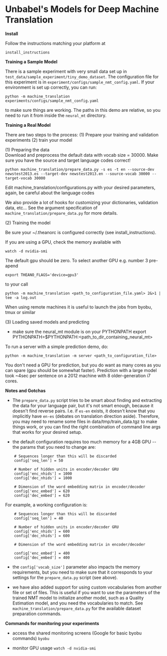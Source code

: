 # Unbabel's Models for Deep Machine Translation

**Install**

Follow the instructions matching your platform at

    install_instructions

**Training a Sample Model**

There is a sample experiment with very small data set up in `test_data/sample_experiment/tiny_demo_dataset`. The 
configuration file for this experiment is in `experiment/configs/sample_nmt_config.yaml`. If your environment is set
up correctly, you can run:
```
python -m machine_translation experiments/configs/sample_nmt_config.yaml
```
to make sure things are working. The paths in this demo are relative, so you need to run it from inside the
`neural_mt` directory.

**Training a Real Model**

There are two steps to the  process: (1) Prepare your training and validation experiments (2) train your model

(1) Preparing the data          
Download and preprocess the default data with vocab size = 30000. Make sure you
have the source and target language codes correct!

    python machine_translation/prepare_data.py -s es -t en --source-dev newstest2013.es --target-dev newstest2013.en --source-vocab 30000 --target-vocab 30000

Edit machine_translation/configurations.py with your desired parameters, again,
be careful about the language codes

We also provide a lot of hooks for customizing your dictionaries, validation data, etc... See the argument specification
of `machine_translation/prepare_data.py` for more details. 

(2) Training the model            

Be sure your ~/.theanorc is configured correctly (see install_instructions). 

If you are using a GPU, check the memory available with 

    watch -d nvidia-smi

The default gpu should be zero. To select another GPU e.g. number 3 pre-apend

    export THEANO_FLAGS='device=gpu3'

to your call

    python -m machine_translation <path_to_configuration_file.yaml> 2&>1 | tee -a log.out 

When using remote machines it is useful to launch the jobs from byobu, tmux or
similar

(3) Loading saved models and predicting 

- make sure the neural_mt module is on your PYTHONPATH
    export PYTHONPATH=$PYTHONPATH:<path_to_dir_containing_neural_mt>

To run a server with a simple prediction demo, do:

    python -m machine_translation -m server <path_to_configuration_file>      
    
You don't need a GPU for prediction, but you do want as many cores as you can spare (gpu should be somewhat faster). 
Prediction with a large model took ~4sec per sentence on a 2012 machine with 8 older-generation i7 cores.


**Notes and Gotchas**

- The `prepare_data.py` script tries to be smart about finding and extracting
  the data for your language pair, but it's not smart enough, because it
  doesn't find reverse pairs. I.e. if `es-en` exists, it doesn't know that you
  implicitly have `en-es` (debates on translation direction aside). Therefore,
  you may need to rename some files in data/tmp/train_data.tgz to make things
  work, or you can find the right combination of command line args that works for
  your desired setup.

- the default configuration requires too much memory for a 4GB GPU -- the
  params that you need to change are: 
```
    # Sequences longer than this will be discarded
    config['seq_len'] = 50

    # Number of hidden units in encoder/decoder GRU
    config['enc_nhids'] = 1000
    config['dec_nhids'] = 1000

    # Dimension of the word embedding matrix in encoder/decoder
    config['enc_embed'] = 620
    config['dec_embed'] = 620

```

For example, a working configuration is:

```
    # Sequences longer than this will be discarded
    config['seq_len'] = 40

    # Number of hidden units in encoder/decoder GRU
    config['enc_nhids'] = 600
    config['dec_nhids'] = 600

    # Dimension of the word embedding matrix in encoder/decoder

    config['enc_embed'] = 400
    config['dec_embed'] = 400
```

- the `config['vocab_size']` parameter also impacts the memory requirements,
  but you need to make sure that it corresponds to your settings for the
  `prepare_data.py` script (see above).
  
- we have also added support for using custom vocabularies from another file or set of files. This is useful if 
you want to use the parameters of the trained NMT model to initialize another model, such as a Quality Estimation model, 
and you need the vocabularies to match. See `machine_translation/prepare_data.py` for the available dataset preparation
  commands.

**Commands for monitoring your experiments**

- access the shared monitoring screens (Google for basic byobu commands)
`byobu` 

- monitor GPU usage
`watch -d nvidia-smi`


